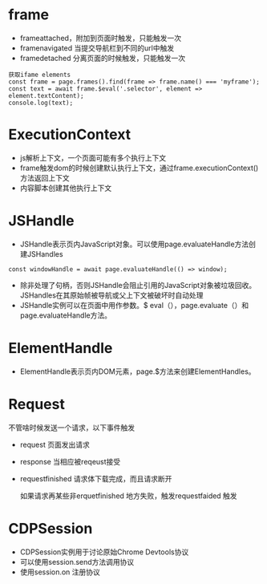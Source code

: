 # frame
- frameattached，附加到页面时触发，只能触发一次
- framenavigated 当提交导航栏到不同的url中触发
- framedetached 分离页面的时候触发，只能触发一次

```
获取ifame elements
const frame = page.frames().find(frame => frame.name() === 'myframe');
const text = await frame.$eval('.selector', element => element.textContent);
console.log(text);
  ```
# ExecutionContext
- js解析上下文，一个页面可能有多个执行上下文
- frame触发dom的时候创建默认执行上下文，通过frame.executionContext()方法返回上下文
- 内容脚本创建其他执行上下文

# JSHandle
- JSHandle表示页内JavaScript对象。可以使用page.evaluateHandle方法创建JSHandles
```
const windowHandle = await page.evaluateHandle(() => window);
```
- 除非处理了句柄，否则JSHandle会阻止引用的JavaScript对象被垃圾回收。 JSHandles在其原始帧被导航或父上下文被破坏时自动处理
- JSHandle实例可以在页面中用作参数。$ eval（），page.evaluate（）和page.evaluateHandle方法。

# ElementHandle
- ElementHandle表示页内DOM元素，page.$方法来创建ElementHandles。

# Request
不管啥时候发送一个请求，以下事件触发
- request 页面发出请求
- response 当相应被reqeust接受
- requestfinished 请求体下载完成，而且请求断开

  如果请求再某些非erquetfinished 地方失败，触发requestfaided 触发

# CDPSession
- CDPSession实例用于讨论原始Chrome Devtools协议
- 可以使用session.send方法调用协议
- 使用session.on 注册协议
